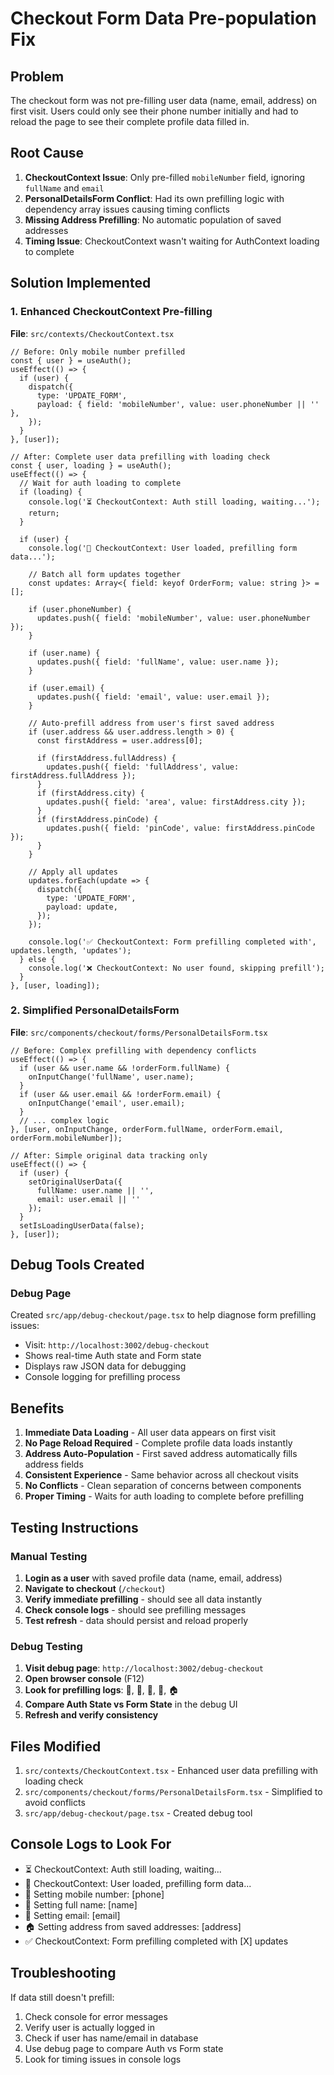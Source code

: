 # Checkout Form Data Pre-population Fix

## Problem
The checkout form was not pre-filling user data (name, email, address) on first visit. Users could only see their phone number initially and had to reload the page to see their complete profile data filled in.

## Root Cause
1. **CheckoutContext Issue**: Only pre-filled `mobileNumber` field, ignoring `fullName` and `email`
2. **PersonalDetailsForm Conflict**: Had its own prefilling logic with dependency array issues causing timing conflicts
3. **Missing Address Prefilling**: No automatic population of saved addresses
4. **Timing Issue**: CheckoutContext wasn't waiting for AuthContext loading to complete

## Solution Implemented

### 1. Enhanced CheckoutContext Pre-filling
**File**: `src/contexts/CheckoutContext.tsx`

```tsx
// Before: Only mobile number prefilled
const { user } = useAuth();
useEffect(() => {
  if (user) {
    dispatch({
      type: 'UPDATE_FORM',
      payload: { field: 'mobileNumber', value: user.phoneNumber || '' },
    });
  }
}, [user]);

// After: Complete user data prefilling with loading check
const { user, loading } = useAuth();
useEffect(() => {
  // Wait for auth loading to complete
  if (loading) {
    console.log('⏳ CheckoutContext: Auth still loading, waiting...');
    return;
  }

  if (user) {
    console.log('🔄 CheckoutContext: User loaded, prefilling form data...');
    
    // Batch all form updates together
    const updates: Array<{ field: keyof OrderForm; value: string }> = [];

    if (user.phoneNumber) {
      updates.push({ field: 'mobileNumber', value: user.phoneNumber });
    }
    
    if (user.name) {
      updates.push({ field: 'fullName', value: user.name });
    }
    
    if (user.email) {
      updates.push({ field: 'email', value: user.email });
    }
    
    // Auto-prefill address from user's first saved address
    if (user.address && user.address.length > 0) {
      const firstAddress = user.address[0];
      
      if (firstAddress.fullAddress) {
        updates.push({ field: 'fullAddress', value: firstAddress.fullAddress });
      }
      if (firstAddress.city) {
        updates.push({ field: 'area', value: firstAddress.city });
      }
      if (firstAddress.pinCode) {
        updates.push({ field: 'pinCode', value: firstAddress.pinCode });
      }
    }

    // Apply all updates
    updates.forEach(update => {
      dispatch({
        type: 'UPDATE_FORM',
        payload: update,
      });
    });
    
    console.log('✅ CheckoutContext: Form prefilling completed with', updates.length, 'updates');
  } else {
    console.log('❌ CheckoutContext: No user found, skipping prefill');
  }
}, [user, loading]);
```

### 2. Simplified PersonalDetailsForm
**File**: `src/components/checkout/forms/PersonalDetailsForm.tsx`

```tsx
// Before: Complex prefilling with dependency conflicts
useEffect(() => {
  if (user && user.name && !orderForm.fullName) {
    onInputChange('fullName', user.name);
  }
  if (user && user.email && !orderForm.email) {
    onInputChange('email', user.email);
  }
  // ... complex logic
}, [user, onInputChange, orderForm.fullName, orderForm.email, orderForm.mobileNumber]);

// After: Simple original data tracking only
useEffect(() => {
  if (user) {
    setOriginalUserData({
      fullName: user.name || '',
      email: user.email || ''
    });
  }
  setIsLoadingUserData(false);
}, [user]);
```

## Debug Tools Created

### Debug Page
Created `src/app/debug-checkout/page.tsx` to help diagnose form prefilling issues:

- Visit: `http://localhost:3002/debug-checkout`
- Shows real-time Auth state and Form state
- Displays raw JSON data for debugging
- Console logging for prefilling process

## Benefits

1. **Immediate Data Loading** - All user data appears on first visit
2. **No Page Reload Required** - Complete profile data loads instantly
3. **Address Auto-Population** - First saved address automatically fills address fields
4. **Consistent Experience** - Same behavior across all checkout visits
5. **No Conflicts** - Clean separation of concerns between components
6. **Proper Timing** - Waits for auth loading to complete before prefilling

## Testing Instructions

### Manual Testing
1. **Login as a user** with saved profile data (name, email, address)
2. **Navigate to checkout** (`/checkout`)
3. **Verify immediate prefilling** - should see all data instantly
4. **Check console logs** - should see prefilling messages
5. **Test refresh** - data should persist and reload properly

### Debug Testing
1. **Visit debug page**: `http://localhost:3002/debug-checkout`
2. **Open browser console** (F12)
3. **Look for prefilling logs**: 🔄, 📱, 👤, 📧, 🏠
4. **Compare Auth State vs Form State** in the debug UI
5. **Refresh and verify consistency**

## Files Modified
1. `src/contexts/CheckoutContext.tsx` - Enhanced user data prefilling with loading check
2. `src/components/checkout/forms/PersonalDetailsForm.tsx` - Simplified to avoid conflicts
3. `src/app/debug-checkout/page.tsx` - Created debug tool

## Console Logs to Look For
- ⏳ CheckoutContext: Auth still loading, waiting...
- 🔄 CheckoutContext: User loaded, prefilling form data...
- 📱 Setting mobile number: [phone]
- 👤 Setting full name: [name]
- 📧 Setting email: [email]
- 🏠 Setting address from saved addresses: [address]
- ✅ CheckoutContext: Form prefilling completed with [X] updates

## Troubleshooting
If data still doesn't prefill:
1. Check console for error messages
2. Verify user is actually logged in
3. Check if user has name/email in database
4. Use debug page to compare Auth vs Form state
5. Look for timing issues in console logs
